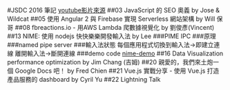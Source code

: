#JSDC 2016 筆記
[youtube影片來源](https://www.youtube.com/playlist?list=PL8dIIwCMF-SNmECoq8sF4onoxMqhRz9WT)
##03 JavaScript 的 SEO 奧義 by Jose & Wildcat
##05 使用 Angular 2 與 Firebase 實現 Serverless 網站架構 by Will 保哥
##08 fbreactions.io - 用AWS Lambda 爬數據視覺化 by 劉俊彥(Vincent)
##13 NIME: 使用 nodejs 快快樂樂開發輸入法 by Lee
###PIME IPC
###原理
###named pipe server
###輸入法狀態
每個應用程式切換到輸入法->即建立連線
離開輸入法->斷開連線
###demo code
[nime-demo](github.com/jessy1092/nime-demo)
##16 Data Visualization performance optimization by Jim Chang (吉姆)
##20 親愛的，我們來土炮一個 Google Docs 吧！ by Fred Chien
##21 Vue.js 實戰分享 - 使用 Vue.js 打造產品服務的 dashboard by Cyril Yu
##22 Lightning Talk
